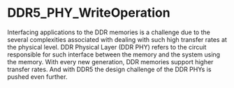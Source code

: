 # DDR5_PHY_WriteOperation
Interfacing applications to the DDR memories is a challenge due to the several complexities associated with dealing with such high transfer rates at the physical level. DDR Physical Layer (DDR PHY) refers to the circuit responsible for such interface between the memory and the system using the memory. With every new generation, DDR memories support higher transfer rates. And with DDR5 the design challenge of the DDR PHYs is pushed even further.
